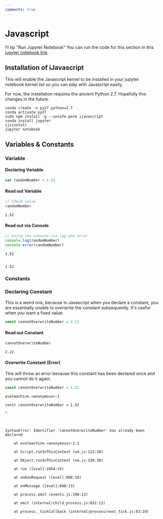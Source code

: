 ```yaml
---
comments: true
---
```


# Javascript

!!! tip "Run Jupyter Notebook"
    You can run the code for this section in this [jupyter notebook link](https://github.com/ritchieng/deep-learning-wizard/blob/master/docs/programming/javascript/javascript.ipynb).

## Installation of iJavascript

This will enable the Javascript kernel to be installed in your jupyter notebook kernel list so you can play with Javascript easily.

For now, the installation requires the ancient Python 2.7. Hopefully this changes in the future.

```
conda create -n py27 python=2.7
conda activate py27
sudo npm install -g --unsafe-perm ijavascript
conda install jupyter
ijsinstall
jupyter notebook
```

## Variables & Constants

### Variable

#### Declaring Variable


```javascript
var randomNumber = 1.52
```

#### Read out Variable


```javascript
// Check value
randomNumber
```




    1.52



#### Read out via Console


```javascript
// Using the console via log and error
console.log(randomNumber)
console.error(randomNumber)
```

    1.52


    1.52


### Constants

### Declaring Constant
This is a weird one, because in Javascript when you declare a constant, you are essentially unable to overwrite the constant subsequently. It's useful when you want a fixed value.


```javascript
const cannotOverwriteNumber = 2.22
```

#### Read out Constant


```javascript
cannotOverwriteNumber
```




    2.22



#### Overwrite Constant (Error)
This will throw an error because this constant has been declared once and you cannot do it again.


```javascript
const cannotOverwriteNumber = 1.52
```


    evalmachine.<anonymous>:1

    const cannotOverwriteNumber = 1.52

    ^

    

    SyntaxError: Identifier 'cannotOverwriteNumber' has already been declared

        at evalmachine.<anonymous>:1:1

        at Script.runInThisContext (vm.js:122:20)

        at Object.runInThisContext (vm.js:329:38)

        at run ([eval]:1054:15)

        at onRunRequest ([eval]:888:18)

        at onMessage ([eval]:848:13)

        at process.emit (events.js:198:13)

        at emit (internal/child_process.js:832:12)

        at process._tickCallback (internal/process/next_tick.js:63:19)



```javascript

```
